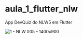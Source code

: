# aula_1_flutter_nlw

App DevQuiz do NLW5 em Flutter

![1 - NLW #05 - 1400x900](https://user-images.githubusercontent.com/47922321/116000115-4a61dd00-a5c5-11eb-9de9-90aa017279e4.jpg)
